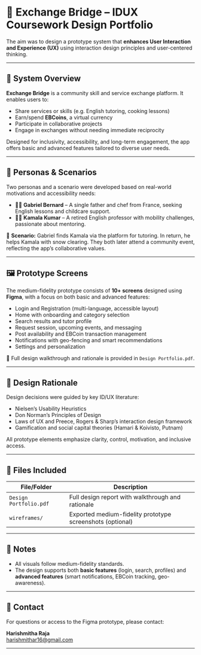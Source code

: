 # 🎨 Exchange Bridge – IDUX Coursework Design Portfolio

The aim was to design a prototype system that **enhances User Interaction and Experience (UX)** using interaction design principles and user-centered thinking.

---

## 📱 System Overview

**Exchange Bridge** is a community skill and service exchange platform. It enables users to:
- Share services or skills (e.g. English tutoring, cooking lessons)
- Earn/spend **EBCoins**, a virtual currency
- Participate in collaborative projects
- Engage in exchanges without needing immediate reciprocity

Designed for inclusivity, accessibility, and long-term engagement, the app offers basic and advanced features tailored to diverse user needs.

---

## 🧍 Personas & Scenarios

Two personas and a scenario were developed based on real-world motivations and accessibility needs:

- 👨‍🍳 **Gabriel Bernard** – A single father and chef from France, seeking English lessons and childcare support.
- 👩‍🏫 **Kamala Kumar** – A retired English professor with mobility challenges, passionate about mentoring.

🔁 **Scenario:** Gabriel finds Kamala via the platform for tutoring. In return, he helps Kamala with snow clearing. They both later attend a community event, reflecting the app’s collaborative values.

---

## 🖼️ Prototype Screens

The medium-fidelity prototype consists of **10+ screens** designed using **Figma**, with a focus on both basic and advanced features:

- Login and Registration (multi-language, accessible layout)
- Home with onboarding and category selection
- Search results and tutor profile
- Request session, upcoming events, and messaging
- Post availability and EBCoin transaction management
- Notifications with geo-fencing and smart recommendations
- Settings and personalization

📄 Full design walkthrough and rationale is provided in `Design Portfolio.pdf`.

---

## 🧠 Design Rationale

Design decisions were guided by key ID/UX literature:

- Nielsen’s Usability Heuristics
- Don Norman’s Principles of Design
- Laws of UX and Preece, Rogers & Sharp’s interaction design framework
- Gamification and social capital theories (Hamari & Koivisto, Putnam)

All prototype elements emphasize clarity, control, motivation, and inclusive access.

---

## 📄 Files Included

| File/Folder        | Description                                               |
|--------------------|-----------------------------------------------------------|
| `Design Portfolio.pdf`  | Full design report with walkthrough and rationale         |
| `wireframes/`      | Exported medium-fidelity prototype screenshots (optional) |

---

## 📌 Notes

- All visuals follow medium-fidelity standards.
- The design supports both **basic features** (login, search, profiles) and **advanced features** (smart notifications, EBCoin tracking, geo-awareness).

---

## 📧 Contact

For questions or access to the Figma prototype, please contact:

**Harishmitha Raja**  
[harishmithar16@gmail.com](mailto:harishmithar16@gmail.com)

---
